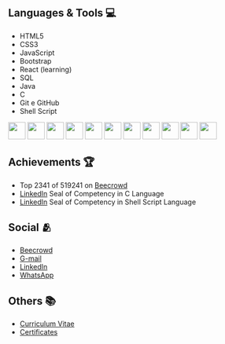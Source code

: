 <div>
  <h2>Languages & Tools &#x1f4bb;</h2>

  <ul>
    <li>HTML5</li>
    <li>CSS3</li>
    <li>JavaScript</li>
    <li>Bootstrap</li>
    <li>React (learning)</li>
    <li>SQL</li>
    <li>Java</li>
    <li>C</li>
    <li>Git e GitHub</li>
    <li>Shell Script</li>
  </ul>

  <img src="https://cdn.jsdelivr.net/gh/devicons/devicon/icons/html5/html5-original.svg" width="35px" />
  <img src="https://cdn.jsdelivr.net/gh/devicons/devicon/icons/css3/css3-original.svg" width="35px" />
  <img src="https://cdn.jsdelivr.net/gh/devicons/devicon/icons/javascript/javascript-original.svg" width="35px" />
  <img src="https://cdn.jsdelivr.net/gh/devicons/devicon/icons/bootstrap/bootstrap-original.svg" width="35px" />
  <img src="https://cdn.jsdelivr.net/gh/devicons/devicon/icons/react/react-original.svg" width="35px" />
  <img src="https://cdn.jsdelivr.net/gh/devicons/devicon/icons/postgresql/postgresql-original.svg" width="35px" />
  <img src="https://cdn.jsdelivr.net/gh/devicons/devicon/icons/java/java-original.svg" width="35px" />
  <img src="https://cdn.jsdelivr.net/gh/devicons/devicon/icons/c/c-original.svg" width="35px" />
  <img src="https://cdn.jsdelivr.net/gh/devicons/devicon/icons/git/git-original.svg" width="35px" />
  <img src="https://cdn.jsdelivr.net/gh/devicons/devicon/icons/github/github-original.svg" width="35px" />
  <img src="https://cdn.jsdelivr.net/gh/devicons/devicon/icons/bash/bash-original.svg" width="35px" />
</div>

<div>
  <h2>Achievements &#x1f3c6;</h2>

  <ul>
    <li>Top 2341 of 519241 on <a href="https://www.beecrowd.com.br/judge/pt/profile/853225">Beecrowd</a></li>
    <li><a href="https://www.linkedin.com/in/zolppy/">LinkedIn</a> Seal of Competency in C Language</li>
    <li><a href="https://www.linkedin.com/in/zolppy/">LinkedIn</a> Seal of Competency in Shell Script Language</li>
  </ul>
</div>

<div>
  <h2>Social &#x1fac2</h2>

  <ul>
    <li><a href="https://www.beecrowd.com.br/judge/pt/profile/853225">Beecrowd</a></li>
    <li><a href="mailto:gabriel.lcifba@gmail.com">G-mail</a></li>
    <li><a href="https://www.linkedin.com/in/zolppy">LinkedIn</a></li>
    <li><a href="http://wa.me/5574981343313">WhatsApp</a></li>
  </ul>
</div>

<div>
  <h2>Others &#x1f4da</h2>

  <ul>
    <li><a href="https://zolppy.github.io/zolppy">Curriculum Vitae</a></li>
    <li><a href="https://drive.google.com/drive/folders/1d0CI4v6SahD471GgcGoZ1BvCuf5F-Am-?usp=drive_link">Certificates</a></li>
  </ul>
</div>
